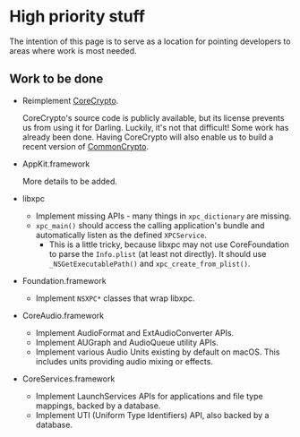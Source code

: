 # High priority stuff

The intention of this page is to serve as a location for pointing developers to
areas where work is most needed.

## Work to be done


* Reimplement [CoreCrypto](https://github.com/darlinghq/darling-corecrypto).

  CoreCrypto's source code is publicly available, but its license prevents us
  from using it for Darling. Luckily, it's not that difficult! Some work has
  already been done. Having CoreCrypto will also enable us to build a recent
  version of [CommonCrypto](https://github.com/darlinghq/darling-commoncrypto).

* AppKit.framework

  More details to be added.

* libxpc
  * Implement missing APIs - many things in `xpc_dictionary` are missing.
  * `xpc_main()` should access the calling application's bundle and automatically listen as the defined `XPCService`.
    * This is a little tricky, because libxpc may not use CoreFoundation to parse the `Info.plist` (at least not directly). It should use `_NSGetExecutablePath()` and `xpc_create_from_plist()`.

* Foundation.framework
  * Implement `NSXPC*` classes that wrap libxpc.

* CoreAudio.framework
  * Implement AudioFormat and ExtAudioConverter APIs.
  * Implement AUGraph and AudioQueue utility APIs.
  * Implement various Audio Units existing by default on macOS. This includes units providing audio mixing or effects.

* CoreServices.framework
  * Implement LaunchServices APIs for applications and file type mappings, backed by a database.
  * Implement UTI (Uniform Type Identifiers) API, also backed by a database.

